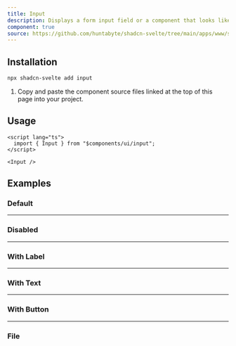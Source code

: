 ```yaml
---
title: Input
description: Displays a form input field or a component that looks like an input field.
component: true
source: https://github.com/huntabyte/shadcn-svelte/tree/main/apps/www/src/lib/components/ui/input
---
```


<script>
  import { ComponentPreview, ManualInstall } from '$lib/components/docs';
</script>

<ComponentPreview name="input-demo">

<div />

</ComponentPreview>

## Installation

```bash
npx shadcn-svelte add input
```

<ManualInstall>

1. Copy and paste the component source files linked at the top of this page into your project.

</ManualInstall>

## Usage

```svelte
<script lang="ts">
  import { Input } from "$components/ui/input";
</script>
```

```svelte
<Input />
```

## Examples

### Default

<ComponentPreview name="input-demo">

<div />

</ComponentPreview>

---

### Disabled

<ComponentPreview name="input-disabled">

<div />

</ComponentPreview>

---

### With Label

<ComponentPreview name="input-with-label">

<div />

</ComponentPreview>

---

### With Text

<ComponentPreview name="input-with-text">

<div />

</ComponentPreview>

---

### With Button

<ComponentPreview name="input-with-button">

<div />

</ComponentPreview>

---

### File

<ComponentPreview name="input-file">

<div />

</ComponentPreview>
